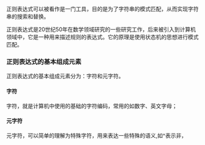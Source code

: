 正则表达式可以被看作是一门工具，目的是为了字符串的模式匹配，从而实现字符串的搜索和替换。

正则表达式是20世纪50年在数学领域研究的一些研究工作，后来被引入到计算机领域中，它是一种用来描述规则的表达式。它的原理是使用状态机的思想进行模式匹配。

### 正则表达式的基本组成元素

正则表达式的基本组成元素分为：字符和元字符。

#### 字符

字符，就是计算机中使用的基础的字符编码，常用的如数字、英文字母；

#### 元字符

元字符，可以简单的理解为特殊字符，用来表达一些特殊的语义,如^表示非，